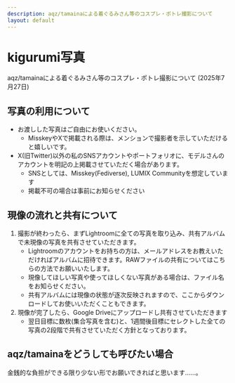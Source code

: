```yaml
---
description: aqz/tamainaによる着ぐるみさん等のコスプレ・ポトレ撮影について
layout: default
---
```

# kigurumi写真
aqz/tamainaによる着ぐるみさん等のコスプレ・ポトレ撮影について (2025年7月27日)

## 写真の利用について
- お渡しした写真はご自由にお使いください。
  * MisskeyやXで掲載される際は、メンションで撮影者を示していただけると嬉しいです。
- X(旧Twitter)以外の私のSNSアカウントやポートフォリオに、モデルさんのアカウントを明記の上掲載させていただく場合があります。
  * SNSとしては、Misskey(Fediverse), LUMIX Communityを想定しています
  * 掲載不可の場合は事前にお知らせください

## 現像の流れと共有について
1. 撮影が終わったら、まずLightroomに全ての写真を取り込み、共有アルバムで未現像の写真を共有させていただきます。
   * Lightroomのアカウントをお持ちの方は、メールアドレスをお教えいただければアルバムに招待できます。RAWファイルの共有についてはこちらの方法でお願いいたします。
   * 現像してほしい写真や使ってほしくない写真がある場合は、ファイル名をお知らせください。
   * 共有アルバムには現像の状態が逐次反映されますので、ここからダウンロードしてお使いいただくこともできます。
2. 現像が完了したら、Google Driveにアップロードし共有させていただきます
   * 翌日目標に数枚(集合写真を含む)と、1週間後目標にセレクトした全ての写真の2段階で共有させていただく方針となっております。

## aqz/tamainaをどうしても呼びたい場合
金銭的な負担ができる限り少ない形でお願いできればと思います……。
